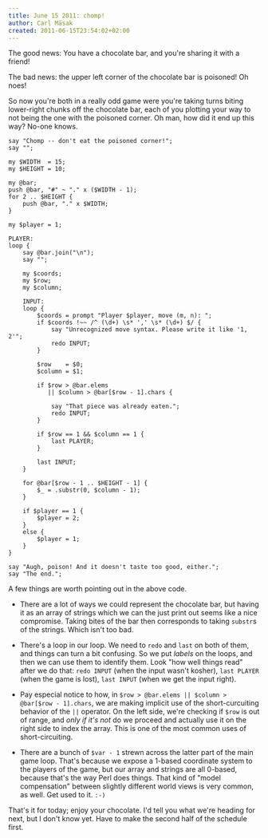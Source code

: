 ```yaml
---
title: June 15 2011: chomp!
author: Carl Mäsak
created: 2011-06-15T23:54:02+02:00
---
```

The good news: You have a chocolate bar, and you're sharing it with a friend!

The bad news: the upper left corner of the chocolate bar is poisoned! Oh noes!

So now you're both in a really odd game were you're taking turns biting lower-right chunks off the chocolate bar, each of you plotting your way to not being the one with the poisoned corner. Oh man, how did it end up this way? No-one knows.

    say "Chomp -- don't eat the poisoned corner!";
    say "";
    
    my $WIDTH  = 15;
    my $HEIGHT = 10;
    
    my @bar;
    push @bar, "#" ~ "." x ($WIDTH - 1);
    for 2 .. $HEIGHT {
        push @bar, "." x $WIDTH;
    }
    
    my $player = 1;

    PLAYER:
    loop {
        say @bar.join("\n");
        say "";
    
        my $coords;
        my $row;
        my $column;
    
        INPUT:
        loop {
            $coords = prompt "Player $player, move (m, n): ";
            if $coords !~~ /^ (\d+) \s* ',' \s* (\d+) $/ {
                say "Unrecognized move syntax. Please write it like '1, 2'";
                redo INPUT;
            }
    
            $row    = $0;
            $column = $1;
    
            if $row > @bar.elems
               || $column > @bar[$row - 1].chars {
    
                say "That piece was already eaten.";
                redo INPUT;
            }
    
            if $row == 1 && $column == 1 {
                last PLAYER;
            }
    
            last INPUT;
        }
    
        for @bar[$row - 1 .. $HEIGHT - 1] {
            $_ = .substr(0, $column - 1);
        }
    
        if $player == 1 {
            $player = 2;
        }
        else {
            $player = 1;
        }
    }
    
    say "Augh, poison! And it doesn't taste too good, either.";
    say "The end.";

A few things are worth pointing out in the above code.

* There are a lot of ways we could represent the chocolate bar, but having it as an array of strings which we can the just print out seems like a nice compromise. Taking bites of the bar then corresponds to taking `substr`s of the strings. Which isn't too bad.

* There's a loop in our loop. We need to `redo` and `last` on both of them, and things can turn a bit confusing. So we put *labels* on the loops, and then we can use them to identify them. Look "how well things read" after we do that: `redo INPUT` (when the input wasn't kosher), `last PLAYER` (when the game is lost), `last INPUT` (when we get the input right).

* Pay especial notice to how, in `$row > @bar.elems || $column > @bar[$row - 1].chars`, we are making implicit use of the short-curcuiting behavior of the `||` operator. On the left side, we're checking if `$row` is out of range, and *only if it's not* do we proceed and actually use it on the right side to index the array. This is one of the most common uses of short-circuiting.

* There are a bunch of `$var - 1` strewn across the latter part of the main game loop. That's because we expose a 1-based coordinate system to the players of the game, but our array and strings are all 0-based, because that's the way Perl does things. That kind of "model compensation" between slightly different world views is very common, as well. Get used to it. `:-)`

That's it for today; enjoy your chocolate. I'd tell you what we're heading for next, but I don't know yet. Have to make the second half of the schedule first.
